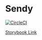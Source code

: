 # Sendy
[![CircleCI](https://circleci.com/gh/zbruno/sendy-ui.svg?style=svg)](https://circleci.com/gh/zbruno/sendy-ui)

[Storybook Link](https://zbruno.github.io/sendy-ui/ "Storybook Link")
